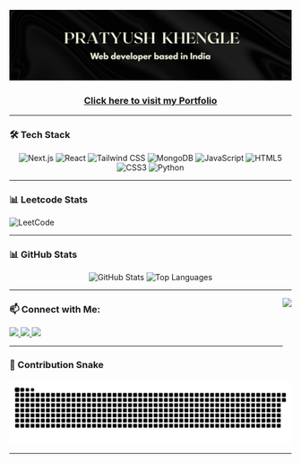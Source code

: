 ![Banner](banner2.png)


<h3 align="center"><a href="https://pratyush-s-portfolio.vercel.app/" target="_blank">Click here to visit my Portfolio</a></h3>

---

### 🛠️ Tech Stack

<div align="center">
  <img src="https://cdn.jsdelivr.net/gh/devicons/devicon/icons/nextjs/nextjs-original.svg" height="30" alt="Next.js" />
  <img src="https://cdn.jsdelivr.net/gh/devicons/devicon/icons/react/react-original.svg" height="30" alt="React" />
  <img src="https://skillicons.dev/icons?i=tailwind" height="30" alt="Tailwind CSS" />
  <img src="https://cdn.jsdelivr.net/gh/devicons/devicon/icons/mongodb/mongodb-original.svg" height="30" alt="MongoDB" />
  <img src="https://cdn.jsdelivr.net/gh/devicons/devicon/icons/javascript/javascript-original.svg" height="30" alt="JavaScript" />
  <img src="https://cdn.jsdelivr.net/gh/devicons/devicon/icons/html5/html5-original.svg" height="30" alt="HTML5" />
  <img src="https://cdn.jsdelivr.net/gh/devicons/devicon/icons/css3/css3-original.svg" height="30" alt="CSS3" />
  <img src="https://cdn.jsdelivr.net/gh/devicons/devicon/icons/python/python-original.svg" height="30" alt="Python" />
</div>

---

### 📊 Leetcode Stats

![LeetCode](https://leetcard.jacoblin.cool/pratyushkhengle?ext=contest)

---

### 📊 GitHub Stats

<div align="center">
  <img src="https://github-readme-stats.vercel.app/api?username=prat-amaze&show_icons=true&theme=dracula&include_all_commits=true&count_private=true&hide_border=true" height="150" alt="GitHub Stats" />
  <img src="https://github-readme-stats.vercel.app/api/top-langs/?username=prat-amaze&layout=compact&theme=dracula&hide_border=true" height="150" alt="Top Languages" />
</div>

---

<img align="right" height="150" src="https://media.giphy.com/media/v1.Y2lkPWVjZjA1ZTQ3NnJhOG1jb2F0azBianowdWxvMXM5dXJ2cWI0NjhlNHZ2c2Nyb201cCZlcD12MV9naWZzX3NlYXJjaCZjdD1n/OLPQ6z2hlHmwFc4Hso/giphy.gif" />

### 📫 Connect with Me:

<div align="left">
  <a href="https://www.linkedin.com/in/pratyush-khengle-b53837169/" target="_blank">
    <img src="https://img.shields.io/badge/LinkedIn-0077B5?style=for-the-badge&logo=linkedin&logoColor=white" height="35" />
  </a>
  <a href="https://www.instagram.com/pratyu_sh/" target="_blank">
    <img src="https://img.shields.io/badge/Instagram-E4405F?style=for-the-badge&logo=instagram&logoColor=white" height="35" />
  </a>
  <a href="mailto:pratyushkhengle@gmail.com" target="_blank">
    <img src="https://img.shields.io/badge/Gmail-D14836?style=for-the-badge&logo=gmail&logoColor=white" height="35" />
  </a>
</div>

---

### 🐍 Contribution Snake

<picture>
  <source media="(prefers-color-scheme: dark)" srcset="https://raw.githubusercontent.com/prat-amaze/prat-amaze/output/github-snake-dark.svg" />
  <source media="(prefers-color-scheme: light)" srcset="https://raw.githubusercontent.com/prat-amaze/prat-amaze/output/github-snake.svg" />
  <img src="https://raw.githubusercontent.com/prat-amaze/prat-amaze/output/github-snake.svg" alt="Snake animation" />
</picture>

---
